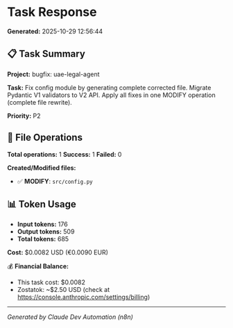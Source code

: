 # Task Response

**Generated:** 2025-10-29 12:56:44

## 📋 Task Summary

**Project:** bugfix: uae-legal-agent

**Task:** Fix config module by generating complete corrected file. Migrate Pydantic V1 validators to V2 API. Apply all fixes in one MODIFY operation (complete file rewrite).

**Priority:** P2

## 📝 File Operations

**Total operations:** 1
**Success:** 1
**Failed:** 0

**Created/Modified files:**
- ✅ **MODIFY**: `src/config.py`

## 📊 Token Usage

- **Input tokens:** 176
- **Output tokens:** 509
- **Total tokens:** 685

**Cost:** $0.0082 USD (€0.0090 EUR)

💰 **Financial Balance:** 
   - This task cost: $0.0082
   - Zostatok: ~$2.50 USD (check at https://console.anthropic.com/settings/billing)

---

*Generated by Claude Dev Automation (n8n)*
